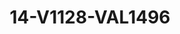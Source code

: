 ---
title: 14-V1128-VAL1496
image: 14-V1128-VAL1496.jpg
brand: valentini-couture
layout: vestito
---